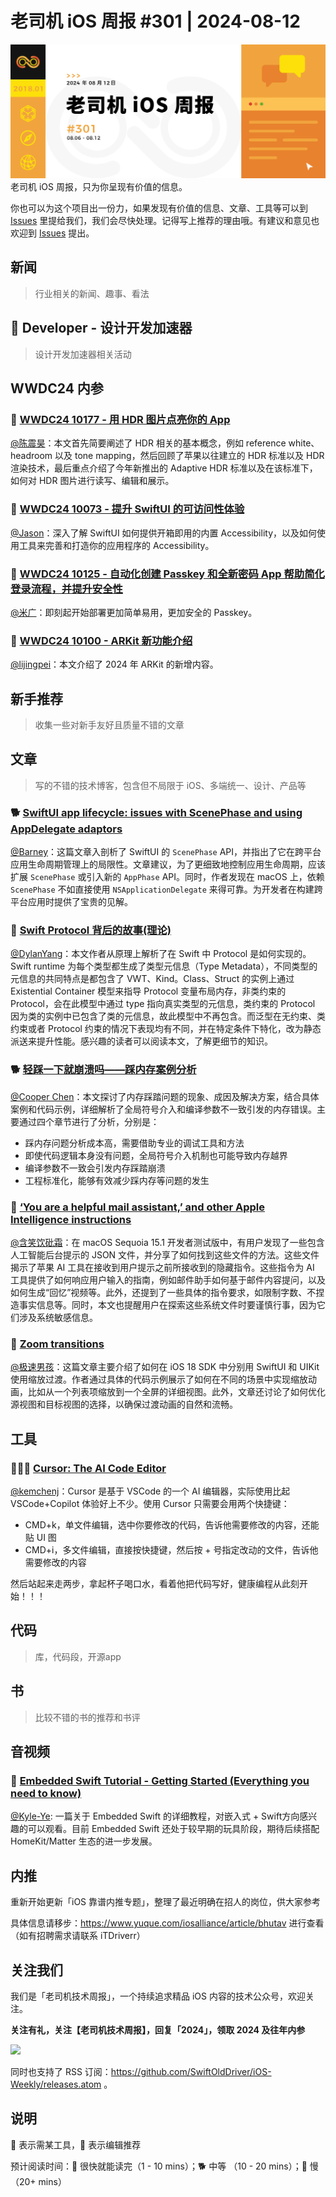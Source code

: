 # 老司机 iOS 周报 #301 | 2024-08-12

![ios-weekly](https://github.com/SwiftOldDriver/iOS-Weekly/blob/master/assets/weekly-header/301.jpg?raw=true)
老司机 iOS 周报，只为你呈现有价值的信息。

你也可以为这个项目出一份力，如果发现有价值的信息、文章、工具等可以到 [Issues](https://github.com/SwiftOldDriver/iOS-Weekly/issues) 里提给我们，我们会尽快处理。记得写上推荐的理由哦。有建议和意见也欢迎到 [Issues](https://github.com/SwiftOldDriver/iOS-Weekly/issues) 提出。

## 新闻

> 行业相关的新闻、趣事、看法

##  Developer - 设计开发加速器

> 设计开发加速器相关活动

## WWDC24 内参

### 🌟 [WWDC24 10177 - 用 HDR 图片点亮你的 App](https://xiaozhuanlan.com/topic/3465798021)

[@陈震昊](https://github.com/szzxczh1996)：本文首先简要阐述了 HDR 相关的基本概念，例如 reference white、headroom 以及 tone mapping，然后回顾了苹果以往建立的 HDR 标准以及 HDR 渲染技术，最后重点介绍了今年新推出的 Adaptive HDR 标准以及在该标准下，如何对 HDR 图片进行读写、编辑和展示。

###  🌟 [WWDC24 10073 - 提升 SwiftUI 的可访问性体验](https://xiaozhuanlan.com/topic/7683249501)

[@Jason](https://github.com/pujiaxin33)：深入了解 SwiftUI 如何提供开箱即用的内置 Accessibility，以及如何使用工具来完善和打造你的应用程序的 Accessibility。

### 🌟 [WWDC24 10125 - 自动化创建 Passkey 和全新密码 App 帮助简化登录流程，并提升安全性](https://xiaozhuanlan.com/topic/6145027938)

[@米广](https://github.com/yz06276)：即刻起开始部署更加简单易用，更加安全的 Passkey。

### 🌟 [WWDC24 10100 - ARKit 新功能介绍](https://xiaozhuanlan.com/topic/1830462795)

[@lijingpei](https://github.com/lijingpei2016)：本文介绍了 2024 年 ARKit 的新增内容。

## 新手推荐

> 收集一些对新手友好且质量不错的文章

## 文章

> 写的不错的技术博客，包含但不局限于 iOS、多端统一、设计、产品等

### 🐕 [SwiftUI app lifecycle: issues with ScenePhase and using AppDelegate adaptors](https://www.jessesquires.com/blog/2024/06/29/swiftui-scene-phase/)

[@Barney](https://github.com/BarneyZhaoooo)：这篇文章入剖析了 SwiftUI 的 `ScenePhase` API，并指出了它在跨平台应用生命周期管理上的局限性。文章建议，为了更细致地控制应用生命周期，应该扩展 `ScenePhase` 或引入新的 `AppPhase` API。同时，作者发现在 macOS 上，依赖 `ScenePhase` 不如直接使用 `NSApplicationDelegate` 来得可靠。为开发者在构建跨平台应用时提供了宝贵的见解。

### 🐎 [Swift Protocol 背后的故事(理论)](https://zxfcumtcs.github.io/2022/02/04/SwiftProtocol2/)

[@DylanYang](https://github.com/Dylan19Yang)：本文作者从原理上解析了在 Swift 中 Protocol 是如何实现的。Swift runtime 为每个类型都生成了类型元信息（Type Metadata），不同类型的元信息的共同特点是都包含了 VWT、Kind。Class、Struct 的实例上通过 Existential Container 模型来指导 Protocol 变量布局内存，非类约束的 Protocol，会在此模型中通过 type 指向真实类型的元信息，类约束的 Protocol 因为类的实例中已包含了类的元信息，故此模型中不再包含。而泛型在无约束、类约束或者 Protocol 约束的情况下表现均有不同，并在特定条件下特化，改为静态派送来提升性能。感兴趣的读者可以阅读本文，了解更细节的知识。

### 🐕 [轻踩一下就崩溃吗——踩内存案例分析](https://mp.weixin.qq.com/s/9OCFb2cH-H5zbaIT5VAS9w)

[@Cooper Chen](https://github.com/cjlcooper)：本文探讨了内存踩踏问题的现象、成因及解决方案，结合具体案例和代码示例，详细解析了全局符号介入和编译参数不一致引发的内存错误。主要通过四个章节进行了分析，分别是：
- 踩内存问题分析成本高，需要借助专业的调试工具和方法
- 即使代码逻辑本身没有问题，全局符号介入机制也可能导致内存越界
- 编译参数不一致会引发内存踩踏崩溃
- 工程标准化，能够有效减少踩内存等问题的发生

### 🐎 [‘You are a helpful mail assistant,’ and other Apple Intelligence instructions](https://www.theverge.com/2024/8/5/24213861/apple-intelligence-instructions-macos-15-1-sequoia-beta)

[@含笑饮砒霜](https://weibo.com/chinafishnews/)：在 macOS Sequoia 15.1 开发者测试版中，有用户发现了一些包含人工智能后台提示的 JSON 文件，并分享了如何找到这些文件的方法。这些文件揭示了苹果 AI 工具在接收到用户提示之前所接收到的隐藏指令。这些指令为 AI 工具提供了如何响应用户输入的指南，例如邮件助手如何基于邮件内容提问，以及如何生成“回忆”视频等。此外，还提到了一些具体的指令要求，如限制字数、不捏造事实信息等。同时，本文也提醒用户在探索这些系统文件时要谨慎行事，因为它们涉及系统敏感信息。

### 🐎 [Zoom transitions](https://douglashill.co/zoom-transitions/)

[@极速男孩](https://github.com/ztlyyznf001/)：这篇文章主要介绍了如何在 iOS 18 SDK 中分别用 SwiftUI 和 UIKit 使用缩放过渡。作者通过具体的代码示例展示了如何在不同的场景中实现缩放动画，比如从一个列表项缩放到一个全屏的详细视图。此外，文章还讨论了如何优化源视图和目标视图的选择，以确保过渡动画的自然和流畅。

## 工具

### 🌟🌟🌟 [Cursor: The AI Code Editor](https://www.cursor.com/)

[@kemchenj](https://kemchenj.github.io/)：Cursor 是基于 VSCode 的一个 AI 编辑器，实际使用比起 VSCode+Copilot 体验好上不少。使用 Cursor 只需要会用两个快捷键：

- CMD+k，单文件编辑，选中你要修改的代码，告诉他需要修改的内容，还能贴 UI 图
- CMD+i，多文件编辑，直接按快捷键，然后按 + 号指定改动的文件，告诉他需要修改的内容

然后站起来走两步，拿起杯子喝口水，看着他把代码写好，健康编程从此刻开始！！！

## 代码

> 库，代码段，开源app

## 书

> 比较不错的书的推荐和书评

## 音视频

### 🐢 [Embedded Swift Tutorial - Getting Started (Everything you need to know)](https://blog.supereasyapps.com/embedded-swift-tutorial-getting-started-everything-you-need-to-know/)

[@Kyle-Ye](https://github.com/Kyle-Ye): 一篇关于 Embedded Swift 的详细教程，对嵌入式 + Swift方向感兴趣的可以观看。目前 Embedded Swift 还处于较早期的玩具阶段，期待后续搭配 HomeKit/Matter 生态的进一步发展。

## 内推

重新开始更新「iOS 靠谱内推专题」，整理了最近明确在招人的岗位，供大家参考

具体信息请移步：https://www.yuque.com/iosalliance/article/bhutav 进行查看（如有招聘需求请联系 iTDriverr）

## 关注我们

我们是「老司机技术周报」，一个持续追求精品 iOS 内容的技术公众号，欢迎关注。

**关注有礼，关注【老司机技术周报】，回复「2024」，领取 2024 及往年内参**

![](https://github.com/SwiftOldDriver/iOS-Weekly/blob/master/assets/qrcode_for_wechat.jpg?raw=true)

同时也支持了 RSS 订阅：https://github.com/SwiftOldDriver/iOS-Weekly/releases.atom 。

## 说明

🚧 表示需某工具，🌟 表示编辑推荐

预计阅读时间：🐎 很快就能读完（1 - 10 mins）；🐕 中等 （10 - 20 mins）；🐢 慢（20+ mins）
